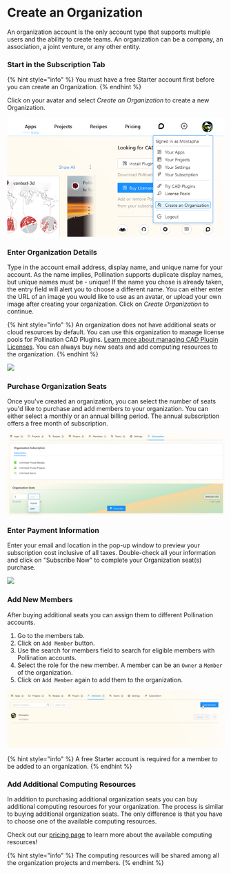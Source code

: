 # Create an Organization

An organization account is the only account type that supports multiple users and the ability to create teams. An organization can be a company, an association, a joint venture, or any other entity.

### Start in the Subscription Tab

{% hint style="info" %}
You must have a free Starter account first before you can create an Organization.
{% endhint %}

Click on your avatar and select _Create an Organization_ to create a new Organization.

![](<../.gitbook/assets/image (151) (1) (1).png>)

### Enter Organization Details

Type in the account email address, display name, and unique name for your account. As the name implies, Pollination supports duplicate display names, but unique names must be - unique! If the name you chose is already taken, the entry field will alert you to choose a different name. You can either enter the URL of an image you would like to use as an avatar, or upload your own image after creating your organization. Click on _Create Organization_ to continue.

{% hint style="info" %}
An organization does not have additional seats or cloud resources by default. You can use this organization to manage license pools for Pollination CAD Plugins. [Learn more about managing CAD Plugin Licenses](https://docs.pollination.cloud/user-manual/get-started/manage-license-pool). You can always buy new seats and add computing resources to the organization.
{% endhint %}

![](<../.gitbook/assets/image (149) (1) (1).png>)

### Purchase Organization Seats

Once you've created an organization, you can select the number of seats you'd like to purchase and add members to your organization. You can either select a monthly or an annual billing period. The annual subscription offers a free month of subscription.

![](<../.gitbook/assets/buy_org_seats.png>)


### Enter Payment Information

Enter your email and location in the pop-up window to preview your subscription cost inclusive of all taxes. Double-check all your information and click on "Subscribe Now" to complete your Organization seat(s) purchase.

![](<../.gitbook/assets/image (155) (1).png>)


### Add New Members

After buying additional seats you can assign them to different Pollination accounts.

1. Go to the members tab.
1. Click on `Add Member` button.
1. Use the search for members field to search for eligible members with Pollination accounts.
1. Select the role for the new member. A member can be an `Owner` a `Member` of the organization.
1. Click on `Add Member` again to add them to the organization.

![](<../.gitbook/assets/add_team_members.gif>)

{% hint style="info" %}
A free Starter account is required for a member to be added to an organization.
{% endhint %}


### Add Additional Computing Resources

In addition to purchasing additional organization seats you can buy additional computing resources for your organization. The process is similar to buying additional organization seats. The only difference is that you have to choose one of the available computing resources.

Check out our [pricing page](https://www.pollination.cloud/pricing-platform) to learn more about the available computing resources!

{% hint style="info" %}
The computing resources will be shared among all the organization projects and members.
{% endhint %}
